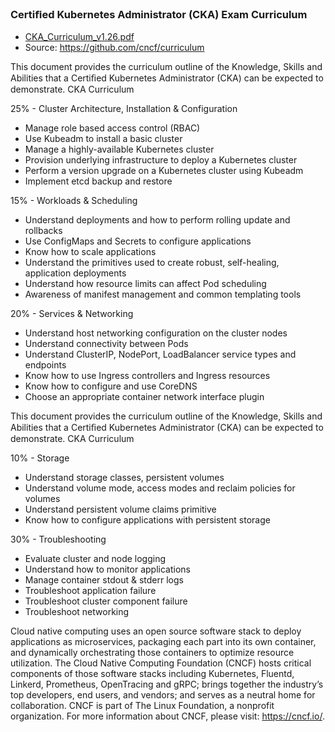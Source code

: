### Certiﬁed Kubernetes Administrator (CKA) Exam Curriculum
- [CKA_Curriculum_v1.26.pdf](CKA_Curriculum_v1.26.pdf)
- Source: https://github.com/cncf/curriculum

This document provides the curriculum outline of the Knowledge, Skills and Abilities that a Certiﬁed Kubernetes Administrator (CKA) can be expected to demonstrate.
CKA Curriculum

25% - Cluster Architecture, Installation & Configuration

- Manage role based access control (RBAC)
- Use Kubeadm to install a basic cluster
- Manage a highly-available Kubernetes cluster
- Provision underlying infrastructure to deploy a Kubernetes cluster
- Perform a version upgrade on a Kubernetes cluster using Kubeadm
- Implement etcd backup and restore

15% - Workloads & Scheduling

- Understand deployments and how to perform rolling update and rollbacks
- Use ConfigMaps and Secrets to configure applications
- Know how to scale applications
- Understand the primitives used to create robust, self-healing, application deployments
- Understand how resource limits can affect Pod scheduling
- Awareness of manifest management and common templating tools

20% - Services & Networking

- Understand host networking configuration on the cluster nodes
- Understand connectivity between Pods
- Understand ClusterIP, NodePort, LoadBalancer service types and endpoints
- Know how to use Ingress controllers and Ingress resources
- Know how to configure and use CoreDNS
- Choose an appropriate container network interface plugin

This document provides the curriculum outline of the Knowledge, Skills and Abilities that a Certiﬁed Kubernetes Administrator (CKA) can be expected to demonstrate.
CKA Curriculum

10% - Storage

- Understand storage classes, persistent volumes
- Understand volume mode, access modes and reclaim policies for volumes
- Understand persistent volume claims primitive
- Know how to configure applications with persistent storage

30% - Troubleshooting

- Evaluate cluster and node logging
- Understand how to monitor applications
- Manage container stdout & stderr logs
- Troubleshoot application failure
- Troubleshoot cluster component failure
- Troubleshoot networking



Cloud native computing uses an open source software stack to deploy applications as microservices, packaging each part into its own container, and dynamically orchestrating those containers to optimize resource utilization. The Cloud Native Computing Foundation (CNCF) hosts critical components of those software stacks including Kubernetes, Fluentd, Linkerd, Prometheus, OpenTracing and gRPC; brings together the industry’s top developers, end users, and vendors; and serves as a neutral home for collaboration. CNCF is part of The Linux Foundation, a nonprofit organization. For more information about CNCF, please visit: https://cncf.io/.




